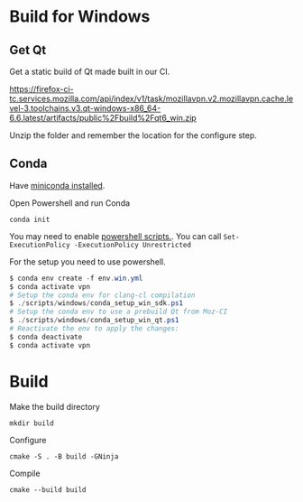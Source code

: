 # Build for Windows

## Get Qt

Get a static build of Qt made built in our CI.

https://firefox-ci-tc.services.mozilla.com/api/index/v1/task/mozillavpn.v2.mozillavpn.cache.level-3.toolchains.v3.qt-windows-x86_64-6.6.latest/artifacts/public%2Fbuild%2Fqt6_win.zip

Unzip the folder and remember the location for the configure step.

## Conda

Have [miniconda installed](https://repo.anaconda.com/miniconda/Miniconda3-py310_23.1.0-1-Windows-x86_64.exe).

Open Powershell and run Conda

    conda init

You may need to enable [powershell scripts.](https://learn.microsoft.com/en-us/powershell/module/microsoft.powershell.security/set-executionpolicy?view=powershell-7.3). You can call ```Set-ExecutionPolicy -ExecutionPolicy Unrestricted ```

For the setup you need to use powershell.

```powershell
$ conda env create -f env.win.yml
$ conda activate vpn
# Setup the conda env for clang-cl compilation
$ ./scripts/windows/conda_setup_win_sdk.ps1
# Setup the conda env to use a prebuild Qt from Moz-CI
$ ./scripts/windows/conda_setup_win_qt.ps1
# Reactivate the env to apply the changes:
$ conda deactivate
$ conda activate vpn
```
# Build

Make the build directory

    mkdir build

Configure

    cmake -S . -B build -GNinja

Compile

    cmake --build build
